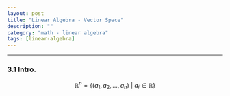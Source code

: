 ```yaml
---
layout: post
title: "Linear Algebra - Vector Space"
description: ""
category: "math - linear algebra"
tags: [linear-algebra]
---
```


<script type="text/javascript" async
  src="https://cdn.mathjax.org/mathjax/latest/MathJax.js?config=TeX-MML-AM_CHTML">
</script>

<script type="text/x-mathjax-config">
MathJax.Hub.Config({
  displayAlign: "left",
  displayIndent: "0em"
});
</script>

---

### 3.1 Intro.

$$
\mathbb{R}^n = \{(a_1, a_2, ..., a_n) \ | \ a_i \in \mathbb{R} \}
$$
